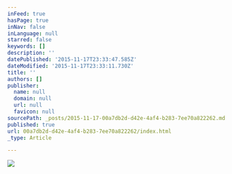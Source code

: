 ```yaml
---
inFeed: true
hasPage: true
inNav: false
inLanguage: null
starred: false
keywords: []
description: ''
datePublished: '2015-11-17T23:33:47.585Z'
dateModified: '2015-11-17T23:33:11.730Z'
title: ''
authors: []
publisher:
  name: null
  domain: null
  url: null
  favicon: null
sourcePath: _posts/2015-11-17-00a7db2d-d42e-4af4-b283-7ee70a822262.md
published: true
url: 00a7db2d-d42e-4af4-b283-7ee70a822262/index.html
_type: Article

---
```

![](https://the-grid-user-content.s3-us-west-2.amazonaws.com/be041448-855e-4b34-aa45-c1f62cb49830.gif)